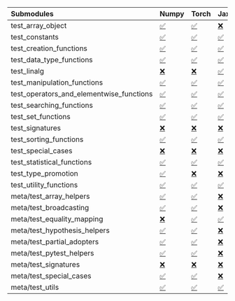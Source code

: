 | Submodules                               | Numpy                                                                                                                           | Torch                                                                                                                           | Jax                                                                                                                             | Tensorflow                                                                                                                      |
|:-----------------------------------------|:--------------------------------------------------------------------------------------------------------------------------------|:--------------------------------------------------------------------------------------------------------------------------------|:--------------------------------------------------------------------------------------------------------------------------------|:--------------------------------------------------------------------------------------------------------------------------------|
| test_array_object                        | <a href="https://github.com/unifyai/ivy/runs/8286746320?check_suite_focus=true" rel="noopener noreferrer" target="_blank">✅</a> | <a href="https://github.com/unifyai/ivy/runs/8286747113?check_suite_focus=true" rel="noopener noreferrer" target="_blank">✅</a> | <a href="https://github.com/unifyai/ivy/runs/8286747935?check_suite_focus=true" rel="noopener noreferrer" target="_blank">❌</a> | <a href="https://github.com/unifyai/ivy/runs/8286748745?check_suite_focus=true" rel="noopener noreferrer" target="_blank">✅</a> |
| test_constants                           | <a href="https://github.com/unifyai/ivy/runs/8286746351?check_suite_focus=true" rel="noopener noreferrer" target="_blank">✅</a> | <a href="https://github.com/unifyai/ivy/runs/8286747151?check_suite_focus=true" rel="noopener noreferrer" target="_blank">✅</a> | <a href="https://github.com/unifyai/ivy/runs/8286747963?check_suite_focus=true" rel="noopener noreferrer" target="_blank">✅</a> | <a href="https://github.com/unifyai/ivy/runs/8286748788?check_suite_focus=true" rel="noopener noreferrer" target="_blank">✅</a> |
| test_creation_functions                  | <a href="https://github.com/unifyai/ivy/runs/8286746382?check_suite_focus=true" rel="noopener noreferrer" target="_blank">✅</a> | <a href="https://github.com/unifyai/ivy/runs/8286747180?check_suite_focus=true" rel="noopener noreferrer" target="_blank">✅</a> | <a href="https://github.com/unifyai/ivy/runs/8286747998?check_suite_focus=true" rel="noopener noreferrer" target="_blank">✅</a> | <a href="https://github.com/unifyai/ivy/runs/8286748823?check_suite_focus=true" rel="noopener noreferrer" target="_blank">✅</a> |
| test_data_type_functions                 | <a href="https://github.com/unifyai/ivy/runs/8286746415?check_suite_focus=true" rel="noopener noreferrer" target="_blank">✅</a> | <a href="https://github.com/unifyai/ivy/runs/8286747205?check_suite_focus=true" rel="noopener noreferrer" target="_blank">✅</a> | <a href="https://github.com/unifyai/ivy/runs/8286748025?check_suite_focus=true" rel="noopener noreferrer" target="_blank">✅</a> | <a href="https://github.com/unifyai/ivy/runs/8286748859?check_suite_focus=true" rel="noopener noreferrer" target="_blank">✅</a> |
| test_linalg                              | <a href="https://github.com/unifyai/ivy/runs/8286746455?check_suite_focus=true" rel="noopener noreferrer" target="_blank">❌</a> | <a href="https://github.com/unifyai/ivy/runs/8286747237?check_suite_focus=true" rel="noopener noreferrer" target="_blank">❌</a> | <a href="https://github.com/unifyai/ivy/runs/8286748059?check_suite_focus=true" rel="noopener noreferrer" target="_blank">✅</a> | <a href="https://github.com/unifyai/ivy/runs/8286748896?check_suite_focus=true" rel="noopener noreferrer" target="_blank">❌</a> |
| test_manipulation_functions              | <a href="https://github.com/unifyai/ivy/runs/8286746496?check_suite_focus=true" rel="noopener noreferrer" target="_blank">✅</a> | <a href="https://github.com/unifyai/ivy/runs/8286747267?check_suite_focus=true" rel="noopener noreferrer" target="_blank">✅</a> | <a href="https://github.com/unifyai/ivy/runs/8286748085?check_suite_focus=true" rel="noopener noreferrer" target="_blank">✅</a> | <a href="https://github.com/unifyai/ivy/runs/8286748939?check_suite_focus=true" rel="noopener noreferrer" target="_blank">✅</a> |
| test_operators_and_elementwise_functions | <a href="https://github.com/unifyai/ivy/runs/8286746523?check_suite_focus=true" rel="noopener noreferrer" target="_blank">✅</a> | <a href="https://github.com/unifyai/ivy/runs/8286747295?check_suite_focus=true" rel="noopener noreferrer" target="_blank">✅</a> | <a href="https://github.com/unifyai/ivy/runs/8286748129?check_suite_focus=true" rel="noopener noreferrer" target="_blank">✅</a> | <a href="https://github.com/unifyai/ivy/runs/8286748976?check_suite_focus=true" rel="noopener noreferrer" target="_blank">✅</a> |
| test_searching_functions                 | <a href="https://github.com/unifyai/ivy/runs/8286746554?check_suite_focus=true" rel="noopener noreferrer" target="_blank">✅</a> | <a href="https://github.com/unifyai/ivy/runs/8286747327?check_suite_focus=true" rel="noopener noreferrer" target="_blank">✅</a> | <a href="https://github.com/unifyai/ivy/runs/8286748159?check_suite_focus=true" rel="noopener noreferrer" target="_blank">✅</a> | <a href="https://github.com/unifyai/ivy/runs/8286749047?check_suite_focus=true" rel="noopener noreferrer" target="_blank">✅</a> |
| test_set_functions                       | <a href="https://github.com/unifyai/ivy/runs/8286746581?check_suite_focus=true" rel="noopener noreferrer" target="_blank">✅</a> | <a href="https://github.com/unifyai/ivy/runs/8286747352?check_suite_focus=true" rel="noopener noreferrer" target="_blank">✅</a> | <a href="https://github.com/unifyai/ivy/runs/8286748191?check_suite_focus=true" rel="noopener noreferrer" target="_blank">✅</a> | <a href="https://github.com/unifyai/ivy/runs/8286749111?check_suite_focus=true" rel="noopener noreferrer" target="_blank">✅</a> |
| test_signatures                          | <a href="https://github.com/unifyai/ivy/runs/8286746608?check_suite_focus=true" rel="noopener noreferrer" target="_blank">❌</a> | <a href="https://github.com/unifyai/ivy/runs/8286747385?check_suite_focus=true" rel="noopener noreferrer" target="_blank">❌</a> | <a href="https://github.com/unifyai/ivy/runs/8286748219?check_suite_focus=true" rel="noopener noreferrer" target="_blank">❌</a> | <a href="https://github.com/unifyai/ivy/runs/8286749150?check_suite_focus=true" rel="noopener noreferrer" target="_blank">❌</a> |
| test_sorting_functions                   | <a href="https://github.com/unifyai/ivy/runs/8286746625?check_suite_focus=true" rel="noopener noreferrer" target="_blank">✅</a> | <a href="https://github.com/unifyai/ivy/runs/8286747422?check_suite_focus=true" rel="noopener noreferrer" target="_blank">✅</a> | <a href="https://github.com/unifyai/ivy/runs/8286748262?check_suite_focus=true" rel="noopener noreferrer" target="_blank">✅</a> | <a href="https://github.com/unifyai/ivy/runs/8286749179?check_suite_focus=true" rel="noopener noreferrer" target="_blank">✅</a> |
| test_special_cases                       | <a href="https://github.com/unifyai/ivy/runs/8286746643?check_suite_focus=true" rel="noopener noreferrer" target="_blank">❌</a> | <a href="https://github.com/unifyai/ivy/runs/8286747448?check_suite_focus=true" rel="noopener noreferrer" target="_blank">❌</a> | <a href="https://github.com/unifyai/ivy/runs/8286748298?check_suite_focus=true" rel="noopener noreferrer" target="_blank">❌</a> | <a href="https://github.com/unifyai/ivy/runs/8286749212?check_suite_focus=true" rel="noopener noreferrer" target="_blank">❌</a> |
| test_statistical_functions               | <a href="https://github.com/unifyai/ivy/runs/8286746674?check_suite_focus=true" rel="noopener noreferrer" target="_blank">✅</a> | <a href="https://github.com/unifyai/ivy/runs/8286747472?check_suite_focus=true" rel="noopener noreferrer" target="_blank">✅</a> | <a href="https://github.com/unifyai/ivy/runs/8286748326?check_suite_focus=true" rel="noopener noreferrer" target="_blank">✅</a> | <a href="https://github.com/unifyai/ivy/runs/8286749232?check_suite_focus=true" rel="noopener noreferrer" target="_blank">❌</a> |
| test_type_promotion                      | <a href="https://github.com/unifyai/ivy/runs/8286746712?check_suite_focus=true" rel="noopener noreferrer" target="_blank">✅</a> | <a href="https://github.com/unifyai/ivy/runs/8286747506?check_suite_focus=true" rel="noopener noreferrer" target="_blank">❌</a> | <a href="https://github.com/unifyai/ivy/runs/8286748361?check_suite_focus=true" rel="noopener noreferrer" target="_blank">❌</a> | <a href="https://github.com/unifyai/ivy/runs/8286749252?check_suite_focus=true" rel="noopener noreferrer" target="_blank">❌</a> |
| test_utility_functions                   | <a href="https://github.com/unifyai/ivy/runs/8286746748?check_suite_focus=true" rel="noopener noreferrer" target="_blank">✅</a> | <a href="https://github.com/unifyai/ivy/runs/8286747538?check_suite_focus=true" rel="noopener noreferrer" target="_blank">✅</a> | <a href="https://github.com/unifyai/ivy/runs/8286748394?check_suite_focus=true" rel="noopener noreferrer" target="_blank">✅</a> | <a href="https://github.com/unifyai/ivy/runs/8286749275?check_suite_focus=true" rel="noopener noreferrer" target="_blank">✅</a> |
| meta/test_array_helpers                  | <a href="https://github.com/unifyai/ivy/runs/8286746776?check_suite_focus=true" rel="noopener noreferrer" target="_blank">✅</a> | <a href="https://github.com/unifyai/ivy/runs/8286747565?check_suite_focus=true" rel="noopener noreferrer" target="_blank">✅</a> | <a href="https://github.com/unifyai/ivy/runs/8286748426?check_suite_focus=true" rel="noopener noreferrer" target="_blank">❌</a> | <a href="https://github.com/unifyai/ivy/runs/8286749328?check_suite_focus=true" rel="noopener noreferrer" target="_blank">✅</a> |
| meta/test_broadcasting                   | <a href="https://github.com/unifyai/ivy/runs/8286746800?check_suite_focus=true" rel="noopener noreferrer" target="_blank">✅</a> | <a href="https://github.com/unifyai/ivy/runs/8286747606?check_suite_focus=true" rel="noopener noreferrer" target="_blank">✅</a> | <a href="https://github.com/unifyai/ivy/runs/8286748455?check_suite_focus=true" rel="noopener noreferrer" target="_blank">❌</a> | <a href="https://github.com/unifyai/ivy/runs/8286749346?check_suite_focus=true" rel="noopener noreferrer" target="_blank">✅</a> |
| meta/test_equality_mapping               | <a href="https://github.com/unifyai/ivy/runs/8286746830?check_suite_focus=true" rel="noopener noreferrer" target="_blank">❌</a> | <a href="https://github.com/unifyai/ivy/runs/8286747644?check_suite_focus=true" rel="noopener noreferrer" target="_blank">✅</a> | <a href="https://github.com/unifyai/ivy/runs/8286748496?check_suite_focus=true" rel="noopener noreferrer" target="_blank">✅</a> | <a href="https://github.com/unifyai/ivy/runs/8286749369?check_suite_focus=true" rel="noopener noreferrer" target="_blank">✅</a> |
| meta/test_hypothesis_helpers             | <a href="https://github.com/unifyai/ivy/runs/8286746874?check_suite_focus=true" rel="noopener noreferrer" target="_blank">✅</a> | <a href="https://github.com/unifyai/ivy/runs/8286747673?check_suite_focus=true" rel="noopener noreferrer" target="_blank">✅</a> | <a href="https://github.com/unifyai/ivy/runs/8286748537?check_suite_focus=true" rel="noopener noreferrer" target="_blank">❌</a> | <a href="https://github.com/unifyai/ivy/runs/8286749388?check_suite_focus=true" rel="noopener noreferrer" target="_blank">✅</a> |
| meta/test_partial_adopters               | <a href="https://github.com/unifyai/ivy/runs/8286746913?check_suite_focus=true" rel="noopener noreferrer" target="_blank">✅</a> | <a href="https://github.com/unifyai/ivy/runs/8286747711?check_suite_focus=true" rel="noopener noreferrer" target="_blank">✅</a> | <a href="https://github.com/unifyai/ivy/runs/8286748581?check_suite_focus=true" rel="noopener noreferrer" target="_blank">❌</a> | <a href="https://github.com/unifyai/ivy/runs/8286749417?check_suite_focus=true" rel="noopener noreferrer" target="_blank">✅</a> |
| meta/test_pytest_helpers                 | <a href="https://github.com/unifyai/ivy/runs/8286746959?check_suite_focus=true" rel="noopener noreferrer" target="_blank">✅</a> | <a href="https://github.com/unifyai/ivy/runs/8286747749?check_suite_focus=true" rel="noopener noreferrer" target="_blank">✅</a> | <a href="https://github.com/unifyai/ivy/runs/8286748606?check_suite_focus=true" rel="noopener noreferrer" target="_blank">❌</a> | <a href="https://github.com/unifyai/ivy/runs/8286749451?check_suite_focus=true" rel="noopener noreferrer" target="_blank">✅</a> |
| meta/test_signatures                     | <a href="https://github.com/unifyai/ivy/runs/8286746993?check_suite_focus=true" rel="noopener noreferrer" target="_blank">❌</a> | <a href="https://github.com/unifyai/ivy/runs/8286747785?check_suite_focus=true" rel="noopener noreferrer" target="_blank">❌</a> | <a href="https://github.com/unifyai/ivy/runs/8286748636?check_suite_focus=true" rel="noopener noreferrer" target="_blank">❌</a> | <a href="https://github.com/unifyai/ivy/runs/8286749511?check_suite_focus=true" rel="noopener noreferrer" target="_blank">❌</a> |
| meta/test_special_cases                  | <a href="https://github.com/unifyai/ivy/runs/8286747049?check_suite_focus=true" rel="noopener noreferrer" target="_blank">✅</a> | <a href="https://github.com/unifyai/ivy/runs/8286747826?check_suite_focus=true" rel="noopener noreferrer" target="_blank">✅</a> | <a href="https://github.com/unifyai/ivy/runs/8286748664?check_suite_focus=true" rel="noopener noreferrer" target="_blank">❌</a> | <a href="https://github.com/unifyai/ivy/runs/8286749549?check_suite_focus=true" rel="noopener noreferrer" target="_blank">✅</a> |
| meta/test_utils                          | <a href="https://github.com/unifyai/ivy/runs/8286747078?check_suite_focus=true" rel="noopener noreferrer" target="_blank">✅</a> | <a href="https://github.com/unifyai/ivy/runs/8286747890?check_suite_focus=true" rel="noopener noreferrer" target="_blank">✅</a> | <a href="https://github.com/unifyai/ivy/runs/8286748707?check_suite_focus=true" rel="noopener noreferrer" target="_blank">✅</a> | <a href="https://github.com/unifyai/ivy/runs/8286749586?check_suite_focus=true" rel="noopener noreferrer" target="_blank">✅</a> |